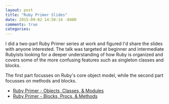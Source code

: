 ```yaml
---
layout: post
title: "Ruby Primer Slides"
date: 2015-09-02 14:50:14 -0400
comments: true
categories:
---
```


I did a two-part Ruby Primer series at work and figured I'd share the slides with anyone interested.
The talk was targeted at beginner and intermediate Rubyists looking for a deeper understanding of how Ruby is organized
and covers some of the more confusing features such as singleton classes and blocks.

The first part focusses on Ruby's core object model, while the second part focusses on methods and blocks.

* [Ruby Primer - Objects, Classes, & Modules](https://docs.google.com/presentation/d/1RqwYYYFf3uBilNF-7t_Ii3kpxSH7uMtS8uA6BI72cmk/edit?usp=sharing)
* [Ruby Primer - Blocks, Procs, & Methods](https://docs.google.com/presentation/d/12Aongc39vfxUBYOrKZKX-torMH2ftTVkLxr_y4C1CRs/edit?usp=sharing)
